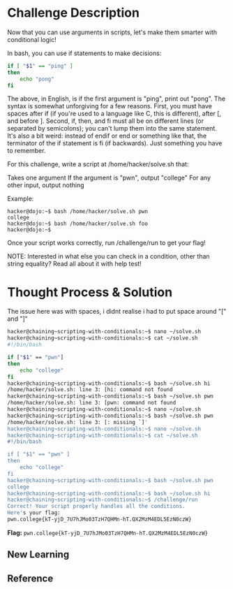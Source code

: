 # Challenge Description
Now that you can use arguments in scripts, let's make them smarter with conditional logic!

In bash, you can use if statements to make decisions:
```bash
if [ "$1" == "ping" ]
then
    echo "pong"
fi
```
The above, in English, is if the first argument is "ping", print out "pong". The syntax is somewhat unforgiving for a few reasons. First, you must have spaces after if (if you're used to a language like C, this is different), after [, and before ]. Second, if, then, and fi must all be on different lines (or separated by semicolons); you can't lump them into the same statement. It's also a bit weird: instead of endif or end or something like that, the terminator of the if statement is fi (if backwards). Just something you have to remember.

For this challenge, write a script at /home/hacker/solve.sh that:

  Takes one argument
  If the argument is "pwn", output "college"
  For any other input, output nothing

Example:
```baah
hacker@dojo:~$ bash /home/hacker/solve.sh pwn
college
hacker@dojo:~$ bash /home/hacker/solve.sh foo
hacker@dojo:~$
```
Once your script works correctly, run /challenge/run to get your flag!

NOTE: Interested in what else you can check in a condition, other than string equality? Read all about it with help test!
# Thought Process & Solution
The issue here was with spaces, i didnt realise i had to put space around "[" and "]"
```bash
hacker@chaining~scripting-with-conditionals:~$ nano ~/solve.sh
hacker@chaining~scripting-with-conditionals:~$ cat ~/solve.sh
#!/bin/bash

if ["$1" == "pwn"]
then
	echo "college"
fi
hacker@chaining~scripting-with-conditionals:~$ bash ~/solve.sh hi
/home/hacker/solve.sh: line 3: [hi: command not found
hacker@chaining~scripting-with-conditionals:~$ bash ~/solve.sh pwn
/home/hacker/solve.sh: line 3: [pwn: command not found
hacker@chaining~scripting-with-conditionals:~$ nano ~/solve.sh
hacker@chaining~scripting-with-conditionals:~$ bash ~/solve.sh pwn
/home/hacker/solve.sh: line 3: [: missing `]'
hacker@chaining~scripting-with-conditionals:~$ nano ~/solve.sh
hacker@chaining~scripting-with-conditionals:~$ cat ~/solve.sh
#!/bin/bash

if [ "$1" == "pwn" ]
then
	echo "college"
fi
hacker@chaining~scripting-with-conditionals:~$ bash ~/solve.sh pwn
college
hacker@chaining~scripting-with-conditionals:~$ bash ~/solve.sh hi
hacker@chaining~scripting-with-conditionals:~$ /challenge/run
Correct! Your script properly handles all the conditions.
Here's your flag:
pwn.college{kT-yjD_7U7hJMo03TzH7QHMn-hT.QX2MzM4EDL5EzN0czW}
```
**Flag:** `pwn.college{kT-yjD_7U7hJMo03TzH7QHMn-hT.QX2MzM4EDL5EzN0czW}`
## New Learning
## Reference
